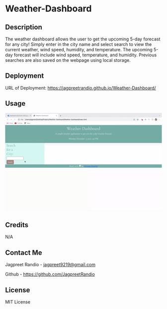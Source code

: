 # Weather-Dashboard

## Description

The weather dashboard allows the user to get the upcoming 5-day forecast for any city! Simply enter in the city name and select search to view the current weather, wind speed, humidity, and temperature. The upcoming 5-day forecast will include wind speed, temperature, and humidity. Previous searches are also saved on the webpage using local storage. 

## Deployment 

URL of Deployment: https://jagpreetrandio.github.io/Weather-Dashboard/

## Usage

![](https://github.com/JagpreetRandio/Weather-Dashboard/blob/main/Assets/images/ezgif.com-gif-maker-2.gif)


## Credits

N/A

## Contact Me

Jagpreet Randio - jagpreet9219@gmail.com

Github - https://github.com/JagpreetRandio


## License

MIT License